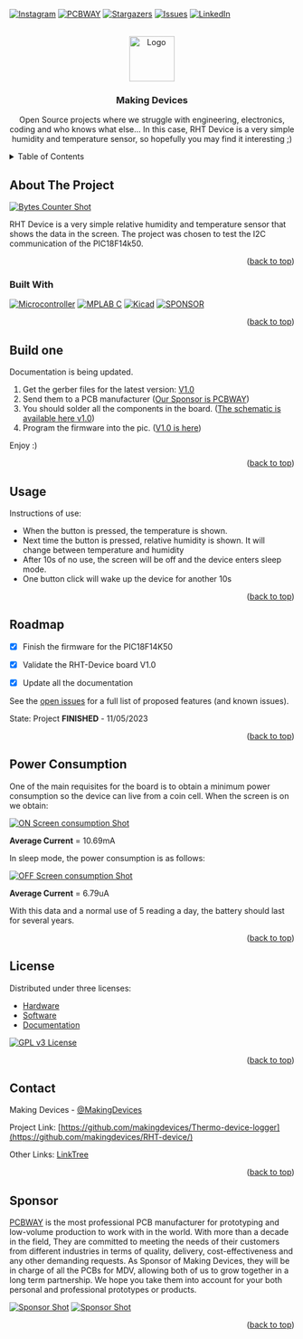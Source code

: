 <!-- Improved compatibility of back to top link: See: https://github.com/othneildrew/Best-README-Template/pull/73 -->
<a name="readme-top"></a>
<!--
*** Thanks for checking out the Best-README-Template. If you have a suggestion
*** that would make this better, please fork the repo and create a pull request
*** or simply open an issue with the tag "enhancement".
*** Don't forget to give the project a star!
*** Thanks again! Now go create something AMAZING! :D
-->



<!-- PROJECT SHIELDS -->
<!--
*** I'm using markdown "reference style" links for readability.
*** Reference links are enclosed in brackets [ ] instead of parentheses ( ).
*** See the bottom of this document for the declaration of the reference variables
*** for contributors-url, forks-url, etc. This is an optional, concise syntax you may use.
*** https://www.markdownguide.org/basic-syntax/#reference-style-links
-->
[![Instagram][ig-shield]][ig-url]
[![PCBWAY][sponsor-shield]][sponsor-url]
[![Stargazers][stars-shield]][stars-url]
[![Issues][issues-shield]][issues-url]
[![LinkedIn][linkedin-shield]][linkedin-url]


<!-- PROJECT LOGO -->
<br />
<div align="center">
  <a href="https://makingdevices.com/links/">
    <img src="images/logo.png" alt="Logo" width="80" height="80">
  </a>

<h3 align="center">Making Devices</h3>

  <p align="center">
    Open Source projects where we struggle with engineering, electronics, coding and who knows what else... In this case, RHT Device is a very simple humidity and temperature sensor, so hopefully you may find it interesting ;)
  </p>
</div>



<!-- TABLE OF CONTENTS -->
<details>
  <summary>Table of Contents</summary>
  <ol>
    <li>
      <a href="#about-the-project">About The Project</a>
      <ul>
        <li><a href="#built-with">Built With</a></li>
      </ul>
    </li>
    <li>
      <a href="#Build-one">Build one</a>
      <ul>
      </ul>
    </li>
    <li><a href="#usage">Usage</a></li>
    <li><a href="#roadmap">Roadmap</a></li>
    <li><a href="#license">License</a></li>
    <li><a href="#contact">Contact</a></li>
    <li><a href="#Sponsor">Sponsor</a></li>
  </ol>
</details>



<!-- ABOUT THE PROJECT -->
## About The Project

[![Bytes Counter Shot][product-screenshot]](https://github.com/makingdevices/RHT-device)

RHT Device is a very simple relative humidity and temperature sensor that shows the data in the screen. The project was chosen to test the I2C communication of the PIC18F14k50. 

<p align="right">(<a href="#readme-top">back to top</a>)</p>

### Built With

[![Microcontroller][PIC]][PIC-url]
[![MPLAB C][MPLAB-C]][MPLAB-C-url]
[![Kicad][kicad-shield]][kicad-url]
[![SPONSOR][sponsor-icon]][sponsor-url]

<p align="right">(<a href="#readme-top">back to top</a>)</p>

<!-- GETTING STARTED -->

## Build one
Documentation is being updated.

1. Get the gerber files for the latest version: [V1.0](https://github.com/makingdevices/RHT-device/tree/main/Gerber/Gerber_v1.0.zip) 
2. Send them to a PCB manufacturer ([Our Sponsor is PCBWAY][sponsor-url])
3. You should solder all the components in the board. ([The schematic is available here v1.0][schematic-url])
4. Program the firmware into the pic. ([V1.0 is here][firmware-url])

Enjoy :)

<p align="right">(<a href="#readme-top">back to top</a>)</p>

<!-- USAGE EXAMPLES -->
## Usage

Instructions of use:

- When the button is pressed, the temperature is shown.
- Next time the button is pressed, relative humidity is shown. It will change between temperature and humidity
- After 10s of no use, the screen will be off and the device enters sleep mode.
- One button click will wake up the device for another 10s

<p align="right">(<a href="#readme-top">back to top</a>)</p>

<!-- ROADMAP -->
## Roadmap

- [x] Finish the firmware for the PIC18F14K50
- [x] Validate the RHT-Device board V1.0
- [x] Update all the documentation


See the [open issues](https://github.com/makingdevices/RHT-device/issues) for a full list of proposed features (and known issues).

State: Project <b>FINISHED</b> - 11/05/2023

<p align="right">(<a href="#readme-top">back to top</a>)</p>

<!-- Power Consumption -->
## Power Consumption

One of the main requisites for the board is to obtain a minimum power consumption so the device can live from a coin cell. When the screen is on we obtain:

[![ON Screen consumption Shot][pconscreen-screenshot]](https://github.com/makingdevices/RHT-device/tree/main/Validation/)

<b>Average Current</b> = 10.69mA

In sleep mode, the power consumption is as follows:

[![OFF Screen consumption Shot][pcoffscreen-screenshot]](https://github.com/makingdevices/RHT-device/tree/main/Validation/)

<b>Average Current</b> = 6.79uA

With this data and a normal use of 5 reading a day, the battery should last for several years.

<p align="right">(<a href="#readme-top">back to top</a>)</p>


<!-- LICENSE -->
## License

Distributed under three licenses:
- [Hardware](/License/HW_cern_ohl_s_v2.pdf)
- [Software](/License/SW_GPLv3.0.txt)
- [Documentation](/License/Documentation_CC-BY-SA-4.0.txt)

[![GPL v3 License][license-shield]][license-url] 
<p align="right">(<a href="#readme-top">back to top</a>)</p>

<!-- CONTACT -->
## Contact

Making Devices - [@MakingDevices](https://www.instagram.com/makingdevices/)

Project Link: [https://github.com/makingdevices/Thermo-device-logger](https://github.com/makingdevices/RHT-device/)

Other Links: [LinkTree](https://makingdevices.com/links/)


<p align="right">(<a href="#readme-top">back to top</a>)</p>

<!-- Sponsor -->
## Sponsor

[PCBWAY](https://www.pcbway.com/?from=makingdevices) is the most professional PCB manufacturer for prototyping and low-volume production to work with in the world. With more than a decade in the field, They are committed to meeting the needs of their customers from different industries in terms of quality, delivery, cost-effectiveness and any other demanding requests. As Sponsor of Making Devices, they will be in charge of all the PCBs for MDV, allowing both of us to grow together in a long term partnership. We hope you take them into account for your both personal and professional prototypes or products.

[![Sponsor Shot][sponsor-screenshot-pcb1]][sponsor-url]
[![Sponsor Shot][sponsor-screenshot-pcb2]][sponsor-url]


<p align="right">(<a href="#readme-top">back to top</a>)</p>


<!-- MARKDOWN LINKS & IMAGES -->
<!-- https://www.markdownguide.org/basic-syntax/#reference-style-links -->
[contributors-shield]: https://img.shields.io/github/contributors/makingdevices/RHT-device.svg?style=for-the-badge
[contributors-url]: https://github.com/makingdevices/RHT-device/graphs/contributors
[forks-shield]: https://img.shields.io/github/forks/makingdevices/RHT-device.svg?style=for-the-badge
[forks-url]: https://github.com/makingdevices/RHT-device/network/members
[stars-shield]: https://img.shields.io/github/stars/makingdevices/RHT-device.svg?style=for-the-badge
[stars-url]: https://github.com/makingdevices/RHT-device/stargazers
[issues-shield]: https://img.shields.io/github/issues/makingdevices/RHT-device.svg?style=for-the-badge
[issues-url]: https://github.com/makingdevices/RHT-device/issues
[license-shield]: /images/license.png
[license-url]: https://github.com/makingdevices/RHT-device/tree/main/License
[linkedin-shield]: https://img.shields.io/badge/-LinkedIn-black.svg?style=for-the-badge&logo=linkedin&colorB=555
[linkedin-url]: https://www.linkedin.com/company/making-devices/
[sponsor-shield]: https://img.shields.io/badge/SPONSOR-PCBWAY-black.svg?style=for-the-badge&colorB=1200
[sponsor-url]: https://www.pcbway.com/?from=makingdevices
[sponsor-screenshot-pcb1]: /images/rht_pcb1.jpg
[sponsor-screenshot-pcb2]: /images/rht_pcb2.jpg
[product-screenshot]: images/screenshotV1.0.gif
[pconscreen-screenshot]: /Validation/4_Power_Consumption/Screen_ON.png
[pcoffscreen-screenshot]: /Validation/4_Power_Consumption/Screen_OFF.png
[PIC]: https://img.shields.io/badge/PIC18LF14K50-000000?style=for-the-badge
[PIC-url]: http://ww1.microchip.com/downloads/en/devicedoc/40001350f.pdf
[kicad-shield]: https://img.shields.io/badge/kicad-0b03fc?style=for-the-badge&logo=kicad&logoColor=white
[kicad-url]: https://www.kicad.org/
[YT-screenshot]: images/YT_assembly.PNG
[sponsor-icon]:  https://img.shields.io/badge/-PCBWAY-black.svg?style=for-the-badge&colorB=1200
[ig-shield]: https://img.shields.io/badge/instagram-a83297?style=for-the-badge&logo=instagram&logoColor=white
[ig-url]: https://www.instagram.com/makingdevices/
[MPLAB-C]: https://img.shields.io/badge/MPLAB%20C18-DD0031?style=for-the-badge&logo=C&logoColor=white
[MPLAB-C-url]: https://www.microchip.com/en-us/development-tool/SW006011
[Svelte.dev]: https://img.shields.io/badge/Svelte-4A4A55?style=for-the-badge&logo=svelte&logoColor=FF3E00
[Svelte-url]: https://svelte.dev/
[Laravel.com]: https://img.shields.io/badge/Laravel-FF2D20?style=for-the-badge&logo=laravel&logoColor=white
[Laravel-url]: https://laravel.com
[Bootstrap.com]: https://img.shields.io/badge/Bootstrap-563D7C?style=for-the-badge&logo=bootstrap&logoColor=white
[Bootstrap-url]: https://getbootstrap.com
[JQuery.com]: https://img.shields.io/badge/jQuery-0769AD?style=for-the-badge&logo=jquery&logoColor=white
[JQuery-url]: https://jquery.com 
[schematic-url]: /Output_PDF/Schematic_v1.0.pdf
[firmware-url]: /Firmware/RHT-device.hex